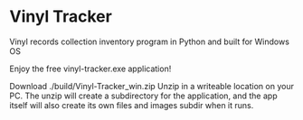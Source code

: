 # Vinyl Tracker
Vinyl records collection inventory program in Python and built for Windows OS

Enjoy the free vinyl-tracker.exe application!

Download ./build/Vinyl-Tracker_win.zip 
Unzip in a writeable location on your PC. 
The unzip will create a subdirectory for the application, and the app itself will also create its own files and images subdir when it runs.
